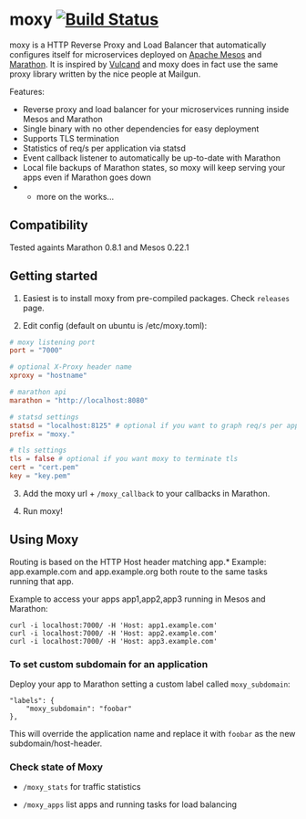 # moxy [![Build Status](https://travis-ci.org/martensson/moxy.svg?branch=master)](https://travis-ci.org/martensson/moxy)

moxy is a HTTP Reverse Proxy and Load Balancer that automatically configures itself for microservices deployed on [Apache Mesos](http://mesos.apache.org) and [Marathon](https://mesosphere.github.io/marathon/). It is inspired by [Vulcand](https://github.com/mailgun/vulcand) and moxy does in fact use the same proxy library written by the nice people at Mailgun.

Features:

* Reverse proxy and load balancer for your microservices running inside Mesos and Marathon
* Single binary with no other dependencies for easy deployment
* Supports TLS termination
* Statistics of req/s per application via statsd
* Event callback listener to automatically be up-to-date with Marathon
* Local file backups of Marathon states, so moxy will keep serving your apps even if Marathon goes down
* + more on the works...

## Compatibility

Tested againts Marathon 0.8.1 and Mesos 0.22.1

## Getting started

1. Easiest is to install moxy from pre-compiled packages. Check `releases` page.

2. Edit config (default on ubuntu is /etc/moxy.toml):

``` toml
# moxy listening port
port = "7000"

# optional X-Proxy header name
xproxy = "hostname"

# marathon api
marathon = "http://localhost:8080"

# statsd settings
statsd = "localhost:8125" # optional if you want to graph req/s per app
prefix = "moxy."

# tls settings
tls = false # optional if you want moxy to terminate tls
cert = "cert.pem"
key = "key.pem"
```

3. Add the moxy url + `/moxy_callback` to your callbacks in Marathon.

4. Run moxy!

## Using Moxy

Routing is based on the HTTP Host header matching app.*
Example: app.example.com and app.example.org both route to the same tasks running that app.

Example to access your apps app1,app2,app3 running in Mesos and Marathon:

    curl -i localhost:7000/ -H 'Host: app1.example.com'
    curl -i localhost:7000/ -H 'Host: app2.example.com'
    curl -i localhost:7000/ -H 'Host: app3.example.com'

### To set custom subdomain for an application

Deploy your app to Marathon setting a custom label called `moxy_subdomain`:

    "labels": {
        "moxy_subdomain": "foobar"
    },

This will override the application name and replace it with `foobar` as the new subdomain/host-header.

### Check state of Moxy

- `/moxy_stats` for traffic statistics

- `/moxy_apps` list apps and running tasks for load balancing
